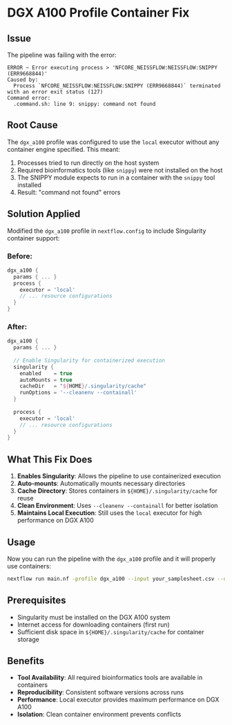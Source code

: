 # DGX A100 Profile Container Fix

## Issue
The pipeline was failing with the error:
```
ERROR ~ Error executing process > 'NFCORE_NEISSFLOW:NEISSFLOW:SNIPPY (ERR9668844)'
Caused by:
  Process `NFCORE_NEISSFLOW:NEISSFLOW:SNIPPY (ERR9668844)` terminated with an error exit status (127)
Command error:
  .command.sh: line 9: snippy: command not found
```

## Root Cause
The `dgx_a100` profile was configured to use the `local` executor without any container engine specified. This meant:

1. Processes tried to run directly on the host system
2. Required bioinformatics tools (like `snippy`) were not installed on the host
3. The SNIPPY module expects to run in a container with the `snippy` tool installed
4. Result: "command not found" errors

## Solution Applied
Modified the `dgx_a100` profile in `nextflow.config` to include Singularity container support:

### Before:
```groovy
dgx_a100 {
  params { ... }
  process {
    executor = 'local'
    // ... resource configurations
  }
}
```

### After:
```groovy
dgx_a100 {
  params { ... }
  
  // Enable Singularity for containerized execution
  singularity {
    enabled    = true
    autoMounts = true
    cacheDir   = "${HOME}/.singularity/cache"
    runOptions = '--cleanenv --containall'
  }
  
  process {
    executor = 'local'
    // ... resource configurations
  }
}
```

## What This Fix Does
1. **Enables Singularity**: Allows the pipeline to use containerized execution
2. **Auto-mounts**: Automatically mounts necessary directories
3. **Cache Directory**: Stores containers in `${HOME}/.singularity/cache` for reuse
4. **Clean Environment**: Uses `--cleanenv --containall` for better isolation
5. **Maintains Local Execution**: Still uses the `local` executor for high performance on DGX A100

## Usage
Now you can run the pipeline with the `dgx_a100` profile and it will properly use containers:

```bash
nextflow run main.nf -profile dgx_a100 --input your_samplesheet.csv --outdir results --only_fastq
```

## Prerequisites
- Singularity must be installed on the DGX A100 system
- Internet access for downloading containers (first run)
- Sufficient disk space in `${HOME}/.singularity/cache` for container storage

## Benefits
- **Tool Availability**: All required bioinformatics tools are available in containers
- **Reproducibility**: Consistent software versions across runs
- **Performance**: Local executor provides maximum performance on DGX A100
- **Isolation**: Clean container environment prevents conflicts